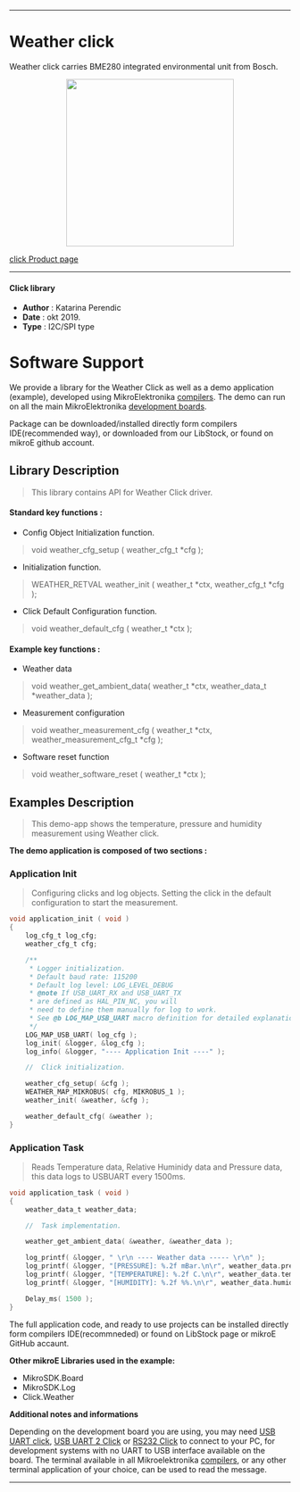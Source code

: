 
 

---
# Weather click

Weather click carries BME280 integrated environmental unit from Bosch.

<p align="center">
  <img src="https://download.mikroe.com/images/click_for_ide/weather_click.png" height=300px>
</p>

[click Product page](https://www.mikroe.com/weather-click)

---


#### Click library 

- **Author**        : Katarina Perendic
- **Date**          : okt 2019.
- **Type**          : I2C/SPI type


# Software Support

We provide a library for the Weather Click 
as well as a demo application (example), developed using MikroElektronika 
[compilers](https://shop.mikroe.com/compilers). 
The demo can run on all the main MikroElektronika [development boards](https://shop.mikroe.com/development-boards).

Package can be downloaded/installed directly form compilers IDE(recommended way), or downloaded from our LibStock, or found on mikroE github account. 

## Library Description

> This library contains API for Weather Click driver.

#### Standard key functions :

- Config Object Initialization function.
> void weather_cfg_setup ( weather_cfg_t *cfg ); 
 
- Initialization function.
> WEATHER_RETVAL weather_init ( weather_t *ctx, weather_cfg_t *cfg );

- Click Default Configuration function.
> void weather_default_cfg ( weather_t *ctx );


#### Example key functions :

- Weather data
> void weather_get_ambient_data( weather_t *ctx, weather_data_t *weather_data );
 
- Measurement configuration
> void weather_measurement_cfg ( weather_t *ctx, weather_measurement_cfg_t *cfg );

- Software reset function
> void weather_software_reset ( weather_t *ctx );

## Examples Description

> This demo-app shows the temperature, pressure and humidity measurement using Weather click.

**The demo application is composed of two sections :**

### Application Init 

> Configuring clicks and log objects.
> Setting the click in the default configuration to start the measurement.

```c
void application_init ( void )
{
    log_cfg_t log_cfg;
    weather_cfg_t cfg;

    /** 
     * Logger initialization.
     * Default baud rate: 115200
     * Default log level: LOG_LEVEL_DEBUG
     * @note If USB_UART_RX and USB_UART_TX 
     * are defined as HAL_PIN_NC, you will 
     * need to define them manually for log to work. 
     * See @b LOG_MAP_USB_UART macro definition for detailed explanation.
     */
    LOG_MAP_USB_UART( log_cfg );
    log_init( &logger, &log_cfg );
    log_info( &logger, "---- Application Init ----" );

    //  Click initialization.

    weather_cfg_setup( &cfg );
    WEATHER_MAP_MIKROBUS( cfg, MIKROBUS_1 );
    weather_init( &weather, &cfg );

    weather_default_cfg( &weather );
} 
```

### Application Task

> Reads Temperature data, Relative Huminidy data and Pressure data, 
> this data logs to USBUART every 1500ms.

```c
void application_task ( void )
{
    weather_data_t weather_data;

    //  Task implementation.

    weather_get_ambient_data( &weather, &weather_data );

    log_printf( &logger, " \r\n ---- Weather data ----- \r\n" );
    log_printf( &logger, "[PRESSURE]: %.2f mBar.\n\r", weather_data.pressure );
    log_printf( &logger, "[TEMPERATURE]: %.2f C.\n\r", weather_data.temperature );
    log_printf( &logger, "[HUMIDITY]: %.2f %%.\n\r", weather_data.humidity );

    Delay_ms( 1500 );
}
```

The full application code, and ready to use projects can be  installed directly form compilers IDE(recommneded) or found on LibStock page or mikroE GitHub accaunt.

**Other mikroE Libraries used in the example:** 

- MikroSDK.Board
- MikroSDK.Log
- Click.Weather

**Additional notes and informations**

Depending on the development board you are using, you may need 
[USB UART click](https://shop.mikroe.com/usb-uart-click), 
[USB UART 2 Click](https://shop.mikroe.com/usb-uart-2-click) or 
[RS232 Click](https://shop.mikroe.com/rs232-click) to connect to your PC, for 
development systems with no UART to USB interface available on the board. The 
terminal available in all Mikroelektronika 
[compilers](https://shop.mikroe.com/compilers), or any other terminal application 
of your choice, can be used to read the message.



---
